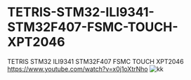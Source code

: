 # TETRIS-STM32-ILI9341-STM32F407-FSMC-TOUCH-XPT2046
TETRIS STM32 ILI9341 STM32F407 FSMC TOUCH XPT2046
https://www.youtube.com/watch?v=x0j1oXtrNho
![kk](https://user-images.githubusercontent.com/31142397/196820221-bfa585d8-4694-4112-81cd-5eafd3ae149f.jpg)
